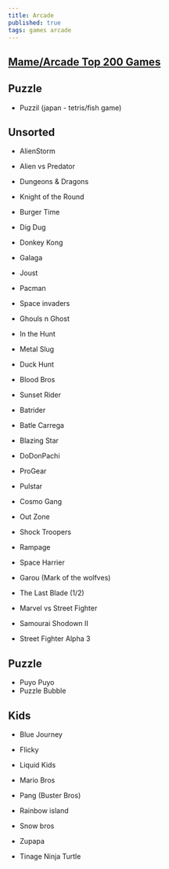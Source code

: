 ```yaml
---
title: Arcade
published: true
tags: games arcade
---
```

## [Mame/Arcade Top 200 Games](https://www.youtube.com/watch?v=QNORYk8EdFU&t=3828s)

## Puzzle

- Puzzil (japan - tetris/fish game)

## Unsorted
- AlienStorm
- Alien vs Predator
- Dungeons & Dragons
- Knight of the Round

- Burger Time
- Dig Dug
- Donkey Kong
- Galaga
- Joust
- Pacman
- Space invaders


- Ghouls n Ghost
- In the Hunt
- Metal Slug

- Duck Hunt

- Blood Bros
- Sunset Rider

- Batrider
- Batle Carrega
- Blazing Star
- DoDonPachi

- ProGear
- Pulstar

- Cosmo Gang
- Out Zone
- Shock Troopers

- Rampage
- Space Harrier

- Garou (Mark of the wolfves)
- The Last Blade (1/2)
- Marvel vs Street Fighter
- Samourai Shodown II
- Street Fighter Alpha 3

## Puzzle

- Puyo Puyo
- Puzzle Bubble

## Kids

- Blue Journey
- Flicky
- Liquid Kids
- Mario Bros
- Pang (Buster Bros)
- Rainbow island
- Snow bros
- Zupapa

- Tinage Ninja Turtle
